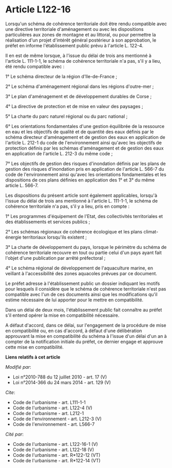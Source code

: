 # Article L122-16

Lorsqu'un schéma de cohérence territoriale doit être rendu compatible avec une directive territoriale d'aménagement ou avec
les dispositions particulières aux zones de montagne et au littoral, ou pour permettre la réalisation d'un projet d'intérêt
général postérieur à son approbation, le préfet en informe l'établissement public prévu à l'article L. 122-4. 

Il en est de même lorsque, à l'issue du délai de trois ans mentionné à l'article L. 111-1-1, le schéma de cohérence
territoriale n'a pas, s'il y a lieu, été rendu compatible avec : 

1° Le schéma directeur de la région d'Ile-de-France ; 

2° Le schéma d'aménagement régional dans les régions d'outre-mer ; 

3° Le plan d'aménagement et de développement durables de Corse ; 

4° La directive de protection et de mise en valeur des paysages ; 

5° La charte du parc naturel régional ou du parc national ; 

6° Les orientations fondamentales d'une gestion équilibrée de la ressource en eau et les objectifs de qualité et de quantité
des eaux définis par le schéma directeur d'aménagement et de gestion des eaux en application de l'article L. 212-1 du code de
l'environnement ainsi qu'avec les objectifs de protection définis par les schémas d'aménagement et de gestion des eaux en
application de l'article L. 212-3 du même code ; 

7° Les objectifs de gestion des risques d'inondation définis par les plans de gestion des risques d'inondation pris en
application de l'article L. 566-7 du code de l'environnement ainsi qu'avec les orientations fondamentales et les dispositions
de ces plans définies en application des 1° et 3° du même article L. 566-7. 

Les dispositions du présent article sont également applicables, lorsqu'à l'issue du délai de trois ans mentionné à l'article
L. 111-1-1, le schéma de cohérence territoriale n'a pas, s'il y a lieu, pris en compte : 

1° Les programmes d'équipement de l'Etat, des collectivités territoriales et des établissements et services publics ; 

2° Les schémas régionaux de cohérence écologique et les plans climat-énergie territoriaux lorsqu'ils existent ; 

3° La charte de développement du pays, lorsque le périmètre du schéma de cohérence territoriale recouvre en tout ou partie
celui d'un pays ayant fait l'objet d'une publication par arrêté préfectoral ; 

4° Le schéma régional de développement de l'aquaculture marine, en veillant à l'accessibilité des zones aquacoles prévues par
ce document. 

Le préfet adresse à l'établissement public un dossier indiquant les motifs pour lesquels il considère que le schéma de
cohérence territoriale n'est pas compatible avec l'un de ces documents ainsi que les modifications qu'il estime nécessaire de
lui apporter pour le mettre en compatibilité. 

Dans un délai de deux mois, l'établissement public fait connaître au préfet s'il entend opérer la mise en compatibilité
nécessaire. 

A défaut d'accord, dans ce délai, sur l'engagement de la procédure de mise en compatibilité ou, en cas d'accord, à défaut
d'une délibération approuvant la mise en compatibilité du schéma à l'issue d'un délai d'un an à compter de la notification
initiale du préfet, ce dernier engage et approuve cette mise en compatibilité.

**Liens relatifs à cet article**

_Modifié par_:

  - Loi n°2010-788 du 12 juillet 2010 - art. 17 (V)
  - Loi n°2014-366 du 24 mars 2014 - art. 129 (V)

_Cite_:

  - Code de l'urbanisme - art. L111-1-1
  - Code de l'urbanisme - art. L122-4 (V)
  - Code de l'urbanisme - art. L212-1
  - Code de l'environnement - art. L212-3 (V)
  - Code de l'environnement - art. L566-7

_Cité par_:

  - Code de l'urbanisme - art. L122-16-1 (V)
  - Code de l'urbanisme - art. L122-18 (V)
  - Code de l'urbanisme - art. R*122-12 (VT)
  - Code de l'urbanisme - art. R*122-14 (VT)
